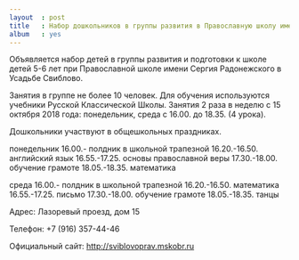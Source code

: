 ```yaml
---
layout  : post
title   : Набор дошкольников в группы развития в Православную школу имени Сергия Радонежского в Усадьбе Свиблово 
album   : yes
---
```


Объявляется набор детей в группы развития и подготовки к школе детей 5-6 лет при Православной школе имени Сергия Радонежского в Усадьбе Свиблово.

Занятия в группе не более 10 человек. Для обучения используются учебники Русской Классической Школы.
Занятия 2 раза в неделю с 15 октября 2018 года: понедельник, среда с 16.00. до 18.35. (4 урока).

Дошкольники участвуют в общешкольных праздниках.

понедельник
16.00.- полдник в школьной трапезной
16.20.-16.50. английский язык
16.55.-17.25. основы православной веры
17.30.-18.00. обучение грамоте
18.05.-18.35. математика

среда
16.00.- полдник в школьной трапезной
16.20.-16.50. математика
16.55.-17.25. письмо
17.30.-18.00. обучение грамоте
18.05.-18.35. танцы

Адрес: Лазоревый проезд, дом 15 

Телефон: +7 (916) 357-44-46 

Официальный сайт: http://sviblovoprav.mskobr.ru
